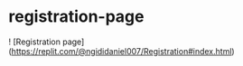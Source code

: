 # registration-page
! [Registration page] (https://replit.com/@ngididaniel007/Registration#index.html)
